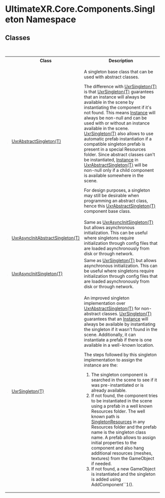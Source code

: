 # UltimateXR.Core.Components.Singleton Namespace

## Classes
&nbsp;<table><tr><th></th><th>Class</th><th>Description</th></tr><tr><td>![Public class](media/pubclass.gif "Public class")</td><td><a href="T_UltimateXR_Core_Components_Singleton_UxrAbstractSingleton_1">UxrAbstractSingleton(T)</a></td><td>

A singleton base class that can be used with abstract classes.

The difference with <a href="T_UltimateXR_Core_Components_Singleton_UxrSingleton_1">UxrSingleton(T)</a> is that <a href="T_UltimateXR_Core_Components_Singleton_UxrSingleton_1">UxrSingleton(T)</a> guarantees that an instance will always be available in the scene by instantiating the component if it's not found. This means <a href="P_UltimateXR_Core_Components_Singleton_UxrSingleton_1_Instance">Instance</a> will always be non-null and can be used with or without an instance available in the scene. <a href="T_UltimateXR_Core_Components_Singleton_UxrSingleton_1">UxrSingleton(T)</a> also allows to use automatic prefab instantiation if a compatible singleton prefab is present in a special Resources folder. Since abstract classes can't be instantiated, <a href="P_UltimateXR_Core_Components_Singleton_UxrAbstractSingleton_1_Instance">Instance</a> in <a href="T_UltimateXR_Core_Components_Singleton_UxrAbstractSingleton_1">UxrAbstractSingleton(T)</a> will be non-null only if a child component is available somewhere in the scene.

For design purposes, a singleton may still be desirable when programming an abstract class, hence this <a href="T_UltimateXR_Core_Components_Singleton_UxrAbstractSingleton_1">UxrAbstractSingleton(T)</a> component base class.</td></tr><tr><td>![Public class](media/pubclass.gif "Public class")</td><td><a href="T_UltimateXR_Core_Components_Singleton_UxrAsyncInitAbstractSingleton_1">UxrAsyncInitAbstractSingleton(T)</a></td><td>
Same as <a href="T_UltimateXR_Core_Components_Singleton_UxrAsyncInitSingleton_1">UxrAsyncInitSingleton(T)</a> but allows asynchronous initialization. This can be useful where singletons require initialization through config files that are loaded asynchronously from disk or through network.</td></tr><tr><td>![Public class](media/pubclass.gif "Public class")</td><td><a href="T_UltimateXR_Core_Components_Singleton_UxrAsyncInitSingleton_1">UxrAsyncInitSingleton(T)</a></td><td>
Same as <a href="T_UltimateXR_Core_Components_Singleton_UxrSingleton_1">UxrSingleton(T)</a> but allows asynchronous initialization. This can be useful where singletons require initialization through config files that are loaded asynchronously from disk or through network.</td></tr><tr><td>![Public class](media/pubclass.gif "Public class")</td><td><a href="T_UltimateXR_Core_Components_Singleton_UxrSingleton_1">UxrSingleton(T)</a></td><td>

An improved singleton implementation over <a href="T_UltimateXR_Core_Components_Singleton_UxrAbstractSingleton_1">UxrAbstractSingleton(T)</a> for non-abstract classes. <a href="T_UltimateXR_Core_Components_Singleton_UxrSingleton_1">UxrSingleton(T)</a> guarantees that an <a href="P_UltimateXR_Core_Components_Singleton_UxrSingleton_1_Instance">Instance</a> will always be available by instantiating the singleton if it wasn't found in the scene. Additionally, it can instantiate a prefab if there is one available in a well-known location.

The steps followed by this singleton implementation to assign the instance are the:
&nbsp;<ol><li>The singleton component is searched in the scene to see if it was pre-instantiated or is already available.</li><li>If not found, the component tries to be instantiated in the scene using a prefab in a well known Resources folder. The well known path is <a href="F_UltimateXR_Core_UxrConstants_Paths_SingletonResources">SingletonResources</a> in any Resources folder and the prefab name is the singleton class name. A prefab allows to assign initial properties to the component and also hang additional resources (meshes, textures) from the GameObject if needed.</li><li>If not found, a new GameObject is instantiated and the singleton is added using AddComponent``1().</li></ol></td></tr></table>&nbsp;
